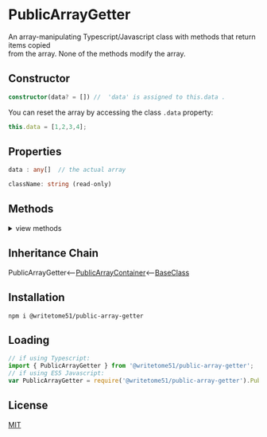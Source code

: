 # PublicArrayGetter 

An array-manipulating Typescript/Javascript class with methods that return items copied   
from the array. None of the methods modify the array.

## Constructor
```ts
constructor(data? = []) //  'data' is assigned to this.data .
```

You can reset the array by accessing the class `.data` property:
```ts
this.data = [1,2,3,4];
```

## Properties
```ts
data : any[]  // the actual array

className: string (read-only)
```


## Methods
<details>
<summary>view methods</summary>

```ts
copy(): any[]
    // returns independent copy of this.data .

byIndex(index): any
    // returns item identified by `index`.  `index` can be negative or positive.
    
byIndexes(indexes): any[]
    // returns items identified by `indexes`.  `indexes` can be negative or positive.

head(numItems): any[]
    // returns `numItems` from beginning of this.data

tail(numItems): any[]
    // returns `numItems` from end of this.data

between(numItemsToIgnoreAtEachEnd): any[]
    // Returns everything between `numItemsToIgnoreAtEachEnd` in this.data
    // Example:
    // let get = new PublicArrayGetter( [1,2,3,4,5,6,7,8,9,10] );
    // get.between(2); // returns everything between first 2 and last 2 items.
    // --> [3,4,5,6,7,8]

adjacentAt(startingIndex, howMany): any[]
    // Beginning at `startingIndex`, returns `howMany` adjacent items from this.data.
    // startingIndex can be negative or positive.
```       
NOTICE: For all the methods below, any parameter called `value` cannot be an object.  
This does not include arrays. Arrays are OK, as long as they don't contain objects.
```ts
adjacentToValue(
    {
        value: any except object,
        offset: integer,
        howMany: integer greater than zero
    }
): any[]
    /************
    Returns `howMany` adjacent items from this.data, starting with, or close to, `value`.
    Exactly where the selection starts is decided by `offset`, which is the position,
    relative to `value`, where to begin the selection. For example, if `offset` is 0,
    then the selection begins at `value`.  If -1, it begins one place to the left of
    `value`.  If 1, it begins one place to the right.
    Note: the function only works with the first found instance of `value`.
    Example:
        let get = new PublicArrayGetter( [1,2,3,4,5,6,7,8,9,10] );
        let numbers = get.adjacentToValue({value:5, offset: -2, howMany:3});
        // numbers is now [3,4,5]
    *************/

allAfterFirst(value): any[]
    // returns all items after first instance of `value`.

allBeforeFirst(value): any[]
    // returns all items before first instance of `value`.

allAfterLast(value): any[]
    // returns all items after last instance of `value`.

allBeforeLast(value): any[]
    // returns all items before last instance of `value`.

uniqueItems(): any[]
    // returns no duplicates.

duplicates(): any[]
    // returns every instance of a duplicate, so you may get multiple instances.

shuffled(): any[]
    // returns new version of this.data with order of items randomized.
```        
The next 2 methods return an array of IValueIndexPairs.  
A IValueIndexPair is this object: `{value: any, index: integer}`  
It represents an array item's value and index.
```ts
byTest(testFunction: ((currentItem, currentIndex?, array?) => boolean)): IValueIndexPair[]
    // Almost exactly like Array.filter(), except it returns array of IValueIndexPairs.
     
byType(
    type: 'object' | 'array' | 'number' | 'string' | 'boolean' | 'function' | 'undefined' | 'null'
):  IValueIndexPair[] 
    // returns all items that match `type`. 
    // Here, 'null' is considered its own type, separate from 'object'.
    // You can also pass 'array' as a type.  Passing 'object' will match with objects and arrays.
``` 
The methods below are not important to know about in order to use this  
class.  They're inherited from [BaseClass](https://github.com/writetome51/typescript-base-class#baseclass) .
``` ts
protected   _createGetterAndOrSetterForEach(
		propertyNames: string[],
		configuration: IGetterSetterConfiguration
	   ) : void
    /*********************
    Use this method when you have a bunch of properties that need getter and/or 
    setter functions that all do the same thing. You pass in an array of string 
    names of those properties, and the method attaches the same getter and/or 
    setter function to each property.
    IGetterSetterConfiguration is this object:
    {
        get_setterFunction?: (
             propertyName: string, index?: number, propertyNames?: string[]
        ) => Function,
	    // get_setterFunction takes the property name as first argument and 
	    // returns the setter function.  The setter function must take one 
	    // parameter and return void.
	    
        get_getterFunction?: (
             propertyName: string, index?: number, propertyNames?: string[]
        ) => Function
	    // get_getterFunction takes the property name as first argument and 
	    // returns the getter function.  The getter function must return something.
    }
    *********************/ 


protected   _returnThis_after(voidExpression: any) : this
    // voidExpression is executed, then function returns this.
    // Even if voidExpression returns something, the returned data isn't used.

protected   _errorIfPropertyHasNoValue(
                property: string, // can contain dot-notation, i.e., 'property.subproperty'
                propertyNameInError? = ''
            ) : void
    // If value of this[property] is undefined or null, it triggers fatal error:
    // `The property "${propertyNameInError}" has no value.`
```
</details>

## Inheritance Chain

PublicArrayGetter<--[PublicArrayContainer](https://github.com/writetome51/public-array-container#publicarraycontainer)<--[BaseClass](https://github.com/writetome51/typescript-base-class#baseclass)

## Installation

`npm i @writetome51/public-array-getter`

## Loading
```ts
// if using Typescript:
import { PublicArrayGetter } from '@writetome51/public-array-getter';
// if using ES5 Javascript:
var PublicArrayGetter = require('@writetome51/public-array-getter').PublicArrayGetter;
```

## License
[MIT](https://choosealicense.com/licenses/mit/)